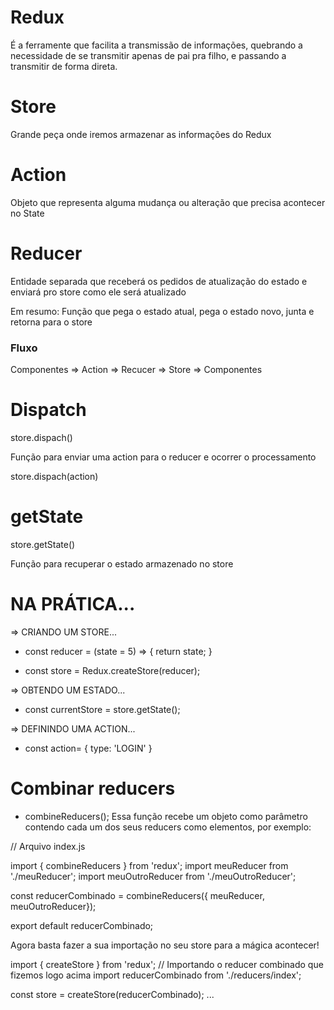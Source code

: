# Redux
É a ferramente que facilita a transmissão de informações, quebrando a necessidade de se transmitir apenas de pai pra filho, e passando a transmitir de forma direta.

# Store
Grande peça onde iremos armazenar as informações do Redux

# Action
Objeto que representa alguma mudança ou alteração que precisa acontecer no State

# Reducer
Entidade separada que receberá os pedidos de atualização do estado e enviará pro store como ele será atualizado

Em resumo: Função que pega o estado atual, pega o estado novo, junta e retorna para o store

### Fluxo ###
Componentes => Action => Recucer => Store => Componentes

# Dispatch
store.dispach()

Função para enviar uma action para o reducer e ocorrer o processamento

store.dispach(action)

# getState
store.getState()

Função para recuperar o estado armazenado no store

# NA PRÁTICA...
=> CRIANDO UM STORE...
- const reducer = (state = 5) => {
  return state;
}

- const store = Redux.createStore(reducer);

=> OBTENDO UM ESTADO...
- const currentStore = store.getState();

=> DEFININDO UMA ACTION...
- const action= { type: 'LOGIN' }

# Combinar reducers
- combineReducers();
Essa função recebe um objeto como parâmetro contendo cada um dos seus reducers como elementos, por exemplo:

// Arquivo index.js

import { combineReducers } from 'redux';
import meuReducer from './meuReducer';
import meuOutroReducer from './meuOutroReducer';

const reducerCombinado = combineReducers({
  meuReducer,
  meuOutroReducer});

export default reducerCombinado;

Agora basta fazer a sua importação no seu store para a mágica acontecer!

import { createStore } from 'redux';
// Importando o reducer combinado que fizemos logo acima
import reducerCombinado from './reducers/index';

const store = createStore(reducerCombinado);
...